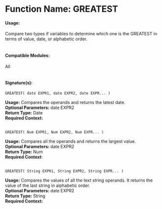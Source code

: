 # Function Name: GREATEST

#### Usage:
Compare two types if variables to determine which one is the GREATEST in terms of value, date, or alphabetic order.
<br><br>

#### Compatible Modules:
All
<br><br>

#### Signature(s):

```
GREATEST( date EXPR1, date EXPR2, date EXPR... )
```

**Usage:** Compares the operands and returns the latest date.<br>
**Optional Parameters:** date EXPR2<br>
**Return Type:** Date<br>
**Required Context:**<br>
<br>
```
GREATEST( Num EXPR1, Num EXPR2, Num EXPR... )
```

**Usage:** Compares all the operands and returns the largest value.<br>
**Optional Parameters:** date EXPR2<br>
**Return Type:** Num<br>
**Required Context**:<br>
<br>
```
GREATEST( String EXPR1, String EXPR2, String EXPR... )
```

**Usage:** Compares the values of all the text string operands. It returns the value of the last string in alphabetic order.<br>
**Optional Parameters:** date EXPR2<br>
**Return Type:** String<br>
**Required Context:**<br>
<br>
